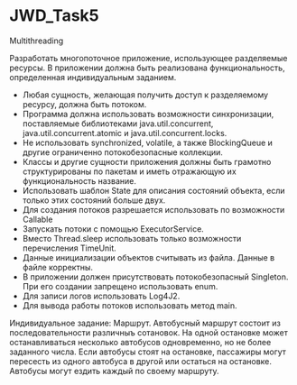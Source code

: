 # JWD_Task5
Multithreading

Разработать многопоточное приложение, использующее разделяемые ресурсы. 
В приложении должна быть реализована функциональность, определенная индивидуальным заданием. 

-  Любая  сущность,  желающая  получить  доступ  к  разделяемому  ресурсу,  должна  быть 
потоком. 
-  Программа  должна  использовать  возможности  синхронизации,  поставляемые 
библиотеками  java.util.concurrent,  java.util.concurrent.atomic  и 
java.util.concurrent.locks. 
-  Не  использовать  synchronized,  volatile,  а  также  BlockingQueue  и  другие  ограниченно 
потокобезопасные коллекции.  
-  Классы и другие сущности приложения должны быть грамотно структурированы по пакетам 
и иметь отражающую их функциональность название. 
-  Использовать шаблон State для описания состояний объекта, если только этих состояний 
больше двух. 
-  Для создания потоков разрешается использовать по возможности Callable 
-  Запускать потоки с помощью ExecutorService. 
-  Вместо Thread.sleep использовать только возможности перечисления TimeUnit. 
-  Данные инициализации объектов считывать из файла. Данные в файле корректны. 
-  В приложении должен присутствовать потокобезопасный Singleton. При его создании 
запрещено использовать enum. 
-  Для записи логов использовать Log4J2. 
-  Для вывода работы потоков использовать метод main.


Индивидуальное задание:
Маршрут. Автобусный маршрут состоит из последовательности различныъ сотановок. На одной остановке 
может останавливаться несколько автобусов одновременно, но не более заданного числа. Если автобусы стоят 
на остановке, пассажиры могут пересесть из одного автобуса в другой или остаться на остановке. Автобусы 
могут ездить каждый по своему маршруту. 

